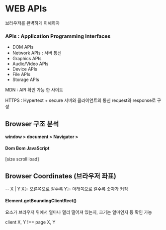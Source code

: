 # WEB APIs

브라우저를 완벽하게 이해하자

### APIs : Application Programming Interfaces

- DOM APIs
- Network APIs : 서버 통신
- Graphics APIs
- Audio/Video APIs
- Device APIs
- File APIs
- Storage APIs

MDN : API 확인 가능 한 사이트

HTTPS : Hypertext + secure
서버와 클라이언트의 통신 request와 response로 구성

## Browser 구조 분석

#### window > document > Navigator >

#### Dom Bom JavaScript

[size scroll load]

## Browser Coordinates (브라우저 좌표)

-- X | Y
X는 오른쪽으로 갈수록 Y는 아래쪽으로 갈수록 숫자가 커짐

#### Element.getBoundingClientRect()

요소가 브라우저 위에서 얼마나 멀리 떨어져 있는지, 크기는 얼마인지 등 확인 가능

client X, Y !== page X, Y
